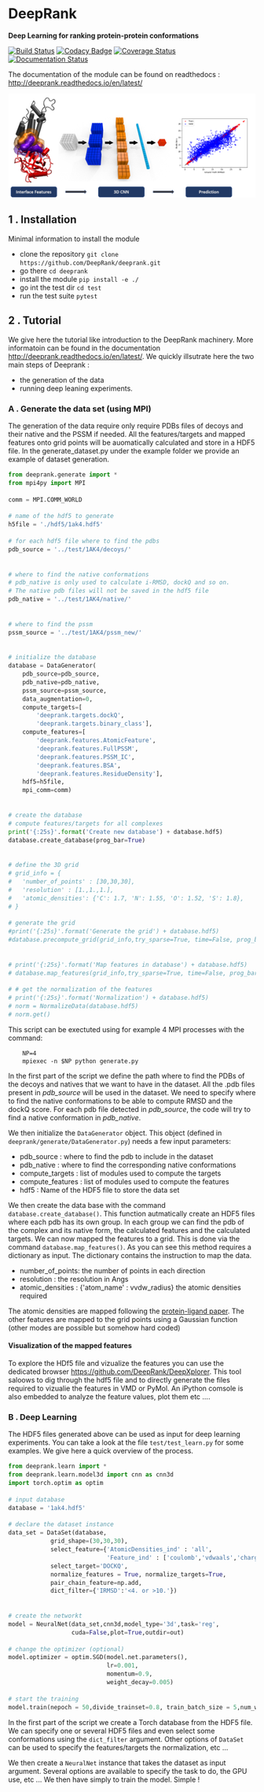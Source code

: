 # DeepRank

**Deep Learning for ranking protein-protein conformations**

[![Build Status](https://secure.travis-ci.org/DeepRank/deeprank.svg?branch=master)](https://travis-ci.org/DeepRank/deeprank)
[![Codacy Badge](https://api.codacy.com/project/badge/Grade/9252e59633cf46a7ada0c3c614c175ea)](https://www.codacy.com/app/NicoRenaud/deeprank?utm_source=github.com&utm_medium=referral&utm_content=DeepRank/deeprank&utm_campaign=Badge_Grade)
[![Coverage Status](https://coveralls.io/repos/github/DeepRank/deeprank/badge.svg?branch=master)](https://coveralls.io/github/DeepRank/deeprank?branch=master)
[![Documentation Status](https://readthedocs.org/projects/deeprank/badge/?version=latest)](http://deeprank.readthedocs.io/?badge=latest)

The documentation of the module can be found on readthedocs :
<http://deeprank.readthedocs.io/en/latest/>

![alt-text](./pics/deeprank.png)

## 1 . Installation

Minimal information to install the module

-   clone the repository `git clone https://github.com/DeepRank/deeprank.git`
-   go there             `cd deeprank`
-   install the module   `pip install -e ./`
-   go int the test dir `cd test`
-   run the test suite `pytest`

## 2 . Tutorial

We give here the tutorial like introduction to the DeepRank machinery. More informatoin can be found in the documentation <http://deeprank.readthedocs.io/en/latest/>.  We quickly illsutrate here the two main steps of Deeprank :

-   the generation of the data
-   running deep leaning experiments.

### A . Generate the data set (using MPI)

The generation of the data require only require PDBs files of decoys and their native and the PSSM if needed. All the features/targets and mapped features onto grid points will be auomatically calculated and store in a HDF5 file.
In the generate_dataset.py under the example folder we provide an example of dataset generation.

```python
from deeprank.generate import * 
from mpi4py import MPI 
 
comm = MPI.COMM_WORLD 
 
# name of the hdf5 to generate 
h5file = './hdf5/1ak4.hdf5' 
 
# for each hdf5 file where to find the pdbs 
pdb_source = '../test/1AK4/decoys/' 


# where to find the native conformations 
# pdb_native is only used to calculate i-RMSD, dockQ and so on. 
# The native pdb files will not be saved in the hdf5 file 
pdb_native = '../test/1AK4/native/' 
 
 
# where to find the pssm 
pssm_source = '../test/1AK4/pssm_new/' 
 
 
# initialize the database 
database = DataGenerator( 
    pdb_source=pdb_source, 
    pdb_native=pdb_native, 
    pssm_source=pssm_source, 
    data_augmentation=0, 
    compute_targets=[ 
        'deeprank.targets.dockQ', 
        'deeprank.targets.binary_class'], 
    compute_features=[ 
        'deeprank.features.AtomicFeature', 
        'deeprank.features.FullPSSM', 
        'deeprank.features.PSSM_IC', 
        'deeprank.features.BSA', 
        'deeprank.features.ResidueDensity'], 
    hdf5=h5file, 
    mpi_comm=comm) 
 
 
# create the database 
# compute features/targets for all complexes 
print('{:25s}'.format('Create new database') + database.hdf5) 
database.create_database(prog_bar=True) 
 
 
# define the 3D grid 
# grid_info = { 
#   'number_of_points' : [30,30,30], 
#   'resolution' : [1.,1.,1.], 
#   'atomic_densities': {'C': 1.7, 'N': 1.55, 'O': 1.52, 'S': 1.8}, 
# } 
 
# generate the grid 
#print('{:25s}'.format('Generate the grid') + database.hdf5) 
#database.precompute_grid(grid_info,try_sparse=True, time=False, prog_bar=True) 
 
 
# print('{:25s}'.format('Map features in database') + database.hdf5) 
# database.map_features(grid_info,try_sparse=True, time=False, prog_bar=True) 
 
# # get the normalization of the features 
# print('{:25s}'.format('Normalization') + database.hdf5) 
# norm = NormalizeData(database.hdf5) 
# norm.get()
```

This script can be exectuted using for example 4 MPI processes with the command:

```
    NP=4
    mpiexec -n $NP python generate.py
```

In  the first part of the script we define the path where to find the PDBs of the decoys and natives that we want to have in the dataset. All the .pdb files present in _pdb_source_ will be used in the dataset. We need to specify where to find the native conformations to be able to compute RMSD and the dockQ score. For each pdb file detected in _pdb_source_, the code will try to find a native conformation in _pdb_native_.

We then initialize the `DataGenerator` object. This object (defined in `deeprank/generate/DataGenerator.py`) needs a few input parameters:

-   pdb_source : where to find the pdb to include in the dataset
-   pdb_native : where to find the corresponding native conformations
-   compute_targets : list of modules used to compute the targets
-   compute_features : list of modules used to compute the features
-   hdf5 : Name of the HDF5 file to store the data set

We then create the data base with the command `database.create_database()`. This function autmatically create an HDF5 files where each pdb has its own group. In each group we can find the pdb of the complex and its native form, the calculated features and the calculated targets. We can now mapped the features to a grid. This is done via the command `database.map_features()`. As you can see this method requires a dictionary as input. The dictionary contains the instruction to map the data.

-   number_of_points: the number of points in each direction
-   resolution : the resolution in Angs
-   atomic_densities : {'atom_name' : vvdw_radius} the atomic densities required

The atomic densities are mapped following the [protein-ligand paper](https://arxiv.org/abs/1612.02751). The other features are mapped to the grid points using a Gaussian function (other modes are possible but somehow hard coded)

#### Visualization of the mapped features

To explore the HDf5 file and vizualize the features you can use the dedicated browser <https://github.com/DeepRank/DeepXplorer>. This tool saloows to dig through the hdf5 file and to directly generate the files required to vizualie the features in VMD or PyMol. An iPython comsole is also embedded to analyze the feature values, plot them etc ....

### B . Deep Learning

The HDF5 files generated above can be used as input for deep learning experiments. You can take a look at the file `test/test_learn.py` for some examples. We give here a quick overview of the process.

```python
from deeprank.learn import *
from deeprank.learn.model3d import cnn as cnn3d
import torch.optim as optim

# input database
database = '1ak4.hdf5'

# declare the dataset instance
data_set = DataSet(database,
            grid_shape=(30,30,30),
            select_feature={'AtomicDensities_ind' : 'all',
                            'Feature_ind' : ['coulomb','vdwaals','charge','pssm'] },
            select_target='DOCKQ',
            normalize_features = True, normalize_targets=True,
            pair_chain_feature=np.add,
            dict_filter={'IRMSD':'<4. or >10.'})


# create the networkt
model = NeuralNet(data_set,cnn3d,model_type='3d',task='reg',
                  cuda=False,plot=True,outdir=out)

# change the optimizer (optional)
model.optimizer = optim.SGD(model.net.parameters(),
                            lr=0.001,
                            momentum=0.9,
                            weight_decay=0.005)

# start the training
model.train(nepoch = 50,divide_trainset=0.8, train_batch_size = 5,num_workers=0)
```

In the first part of the script we create a Torch database from the HDF5 file. We can specify one or several HDF5 files and even select some conformations using the `dict_filter` argument. Other options of `DataSet` can be used to specify the features/targets the normalization, etc ...

We then create a `NeuralNet` instance that takes the dataset as input argument. Several options are available to specify the task to do, the GPU use, etc ... We then have simply to train the model. Simple !
